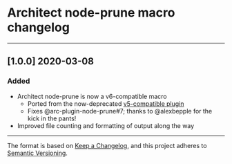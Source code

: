 # Architect node-prune macro changelog

---

## [1.0.0] 2020-03-08

### Added

- Architect node-prune is now a v6-compatible macro
  - Ported from the now-deprecated [v5-compatible plugin](https://github.com/architect/arc-plugin-node-prune)
  - Fixes @arc-plugin-node-prune#7; thanks to @alexbepple for the kick in the pants!
- Improved file counting and formatting of output along the way

---

The format is based on [Keep a Changelog](https://keepachangelog.com/en/1.0.0/), and this project adheres to [Semantic Versioning](https://semver.org/spec/v2.0.0.html).

